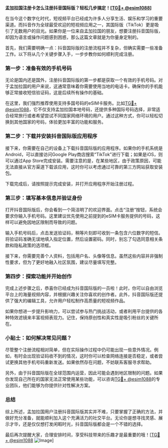 **孟加拉国注册卡怎么注册抖音国际版？轻松几步搞定！[[TG💪+ @esim1088](https://t.me/s/esim1088)]**

在当今这个数字化时代，短视频平台已经成为许多人分享生活、娱乐和学习的重要渠道。而抖音作为全球最受欢迎的短视频应用之一，其国际版（TikTok）更是吸引了无数用户的目光。如果你是一位来自孟加拉国的朋友，想要注册抖音国际版，却因为语言或操作问题感到困惑，那么这篇文章就是为你量身定制的。

首先，我们需要明确一点：抖音国际版的注册流程并不复杂，但确实需要一些准备工作。以下将从几个关键步骤入手，一步步教你如何顺利完成注册。

### 第一步：准备有效的手机号码

无论是国内还是国外，注册抖音国际版的第一步都是获取一个有效的手机号码。对于孟加拉国的用户来说，这通常意味着你需要使用当地的电话卡。确保你的手机能够正常接收短信验证码，这是后续所有操作的基础。

在这里，我们强烈推荐使用支持多国号码的eSIM卡服务。比如[TG💪+ @esim1088](https://t.me/s/esim1088)，它不仅支持孟加拉国本地号码，还提供多种国际号码选择，非常适合经常旅行或者希望尝试不同国家网络环境的用户。通过这种方式，你可以轻松切换到其他国家的号码，体验更加丰富的功能和服务。

### 第二步：下载并安装抖音国际版应用程序

接下来，你需要在自己的设备上下载抖音国际版的应用程序。如果你的手机系统是Android，可以直接访问Google Play商店搜索“TikTok”进行下载；如果是iOS，则可以通过App Store完成安装。需要注意的是，在某些地区，由于政策原因，可能无法直接从官方渠道下载该应用，这时你可以考虑通过可靠的第三方网站获取安装包。

下载完成后，请按照提示完成安装，并打开应用程序开始注册过程。

### 第三步：填写基本信息并验证身份

打开抖音国际版后，你会看到一个简洁明了的欢迎界面。点击“注册”按钮，系统会要求你输入手机号码。这里建议优先使用之前提到的eSIM卡服务提供的号码，这样可以避免因地区限制而导致的问题。

输入手机号码后，点击发送验证码，稍等片刻即可收到一条包含六位数字的短信。将验证码准确无误地填入指定位置，然后设置密码。同时，别忘了勾选同意相关条款和隐私政策的选项框。

接下来，你需要完善个人资料，包括用户名、头像等信息。虽然这些内容并非强制性要求，但为了更好地融入社区氛围，建议尽量填写完整。

### 第四步：探索功能并开始创作

完成上述步骤之后，恭喜你已经成为抖音国际版的一员啦！此时，你可以自由浏览平台上的海量视频内容，并根据兴趣关注你喜欢的创作者。此外，抖音国际版还提供了强大的编辑工具，允许用户轻松制作高质量的短视频作品。

如果你想进一步提升影响力，可以尝试参与热门挑战活动，或者利用平台提供的各种特效滤镜来丰富视频表现力。记住，保持原创性和真实性是吸引粉丝的关键所在。

### 小贴士：如何解决常见问题？

尽管整个注册流程相对简单，但在实际操作过程中仍可能出现一些意外情况。例如，有时会出现验证码收不到的情况，这时你可以检查网络连接是否稳定，或者尝试更换其他手机号码重新发送。如果依然存在问题，不妨联系客服寻求帮助。

另外，由于抖音国际版在全球范围内运营，因此可能会遇到地区限制的问题。如果你发现自己所在的国家无法正常使用某些功能，可以咨询[TG💪+ @esim1088](https://t.me/s/esim1088)的专业团队，他们能够为你提供针对性解决方案。

### 总结

综上所述，孟加拉国用户注册抖音国际版其实并不难，只要掌握了正确的方法，并做好充分准备，就能顺利加入这个充满活力的社交平台。无论你是想寻找灵感、展示才华，还是仅仅想打发闲暇时光，抖音国际版都会是一个不错的选择。

最后再次提醒大家，合理安排时间，享受科技带来的乐趣才是最重要的哦！[[TG💪+ @esim1088](https://t.me/s/esim1088) ![Image](https://i.postimg.cc/4NQfJmqS/Snipaste-2025-05-13-00-14-12.png)]